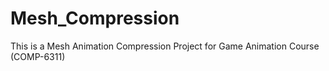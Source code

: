 # Mesh_Compression
This is a Mesh Animation Compression Project for Game Animation Course (COMP-6311)
